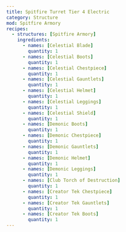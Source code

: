 ```yaml
---
title: Spitfire Turret Tier 4 Electric
category: Structure
mod: Spitfire Armory
recipes:
  - structures: [Spitfire Armory]
    ingredients:
      - names: [Celestial Blade]
        quantity: 1
      - names: [Celestial Boots]
        quantity: 1
      - names: [Celestial Chestpiece]
        quantity: 1
      - names: [Celestial Gauntlets]
        quantity: 1
      - names: [Celestial Helmet]
        quantity: 1
      - names: [Celestial Leggings]
        quantity: 1
      - names: [Celestial Shield]
        quantity: 1
      - names: [Demonic Boots]
        quantity: 1
      - names: [Demonic Chestpiece]
        quantity: 1
      - names: [Demonic Gauntlets]
        quantity: 1
      - names: [Demonic Helmet]
        quantity: 1
      - names: [Demonic Leggings]
        quantity: 1
      - names: [Club Torch of Destruction]
        quantity: 1
      - names: [Creator Tek Chestpiece]
        quantity: 1
      - names: [Creator Tek Gauntlets]
        quantity: 1
      - names: [Creator Tek Boots]
        quantity: 1
---
```

